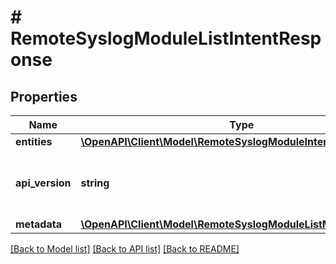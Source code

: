 # # RemoteSyslogModuleListIntentResponse

## Properties

Name | Type | Description | Notes
------------ | ------------- | ------------- | -------------
**entities** | [**\OpenAPI\Client\Model\RemoteSyslogModuleIntentResource[]**](RemoteSyslogModuleIntentResource.md) |  | [optional]
**api_version** | **string** | API Version of the Nutanix v3 API framework. | [default to '3.1.0']
**metadata** | [**\OpenAPI\Client\Model\RemoteSyslogModuleListMetadataOutput**](RemoteSyslogModuleListMetadataOutput.md) |  |

[[Back to Model list]](../../README.md#models) [[Back to API list]](../../README.md#endpoints) [[Back to README]](../../README.md)
